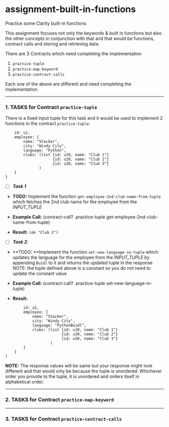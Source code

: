 
# assignment-built-in-functions
Practice some Clarity built-in functions 

This assignment focuses not only the keywords & built in functions but also the other concepts in conjunction with that and that would be functions, contract calls and storing and retrieving data. 

There are 3 Contracts which need completing the implementation
1. `practice-tuple`
2. `practice-map-keyword`
3. `practice-contract-calls`

Each one of the above are different and need completing the implementation. 

-----------------------------------------------------------------------------
### 1. TASKS for Contract `practice-tuple`
There is a fixed input tuple for this task and it would be used to implement 2 functions in the contract `practice-tuple`:

``` {
    id: u1, 
    employee: {
        name: "Stacker", 
        city: "Windy City", 
        language: "Python", 
        clubs: (list {id: u10, name: "Club 1"}
                     {id: u20, name: "Club 2"} 
                     {id: u30, name: "Club 3"}
               )
    }
}
```

- [ ] **_Task 1_** 
- **TODO:** Implement the function `get-employee-2nd-club-name-from-tuple` which fetches the 2nd club name for the employee from the _INPUT_TUPLE_

- **Example Call:** (contract-call? .practice-tuple get-employee-2nd-club-name-from-tuple)
- **Result:** `(ok "Club 2")`


- [ ] **_Task 2_**: 

- **TODO: **Implement the function `set-new-language-in-tuple` which updates the language for the employee from the _INPUT_TUPLE_ by appending `Buidl` to it and returns the updated tuple in the response
NOTE: the tuple defined above is a constant so you do not need to update the constant value

- **Example Call:** (contract-call? .practice-tuple set-new-language-in-tuple)
- **Result:** 
```(ok {
        id: u1, 
        employee: {
            name: "Stacker", 
            city: "Windy City", 
            language: "PythonBuidl", 
            clubs: (list {id: u10, name: "Club 1"}
                         {id: u20, name: "Club 2"} 
                         {id: u30, name: "Club 3"}
                    )
        }
    }
)
```
**NOTE:** The response values will be same but your response might look different and that would only be because the tuple is unordered. Whichever order you provide to the tuple, it is unordered and orders itself in alphabetical order. 


-----------------------------------------------------------------------------
### 2. TASKS for Contract `practice-map-keyword`




-----------------------------------------------------------------------------
### 3. TASKS for Contract `practice-contract-calls`
